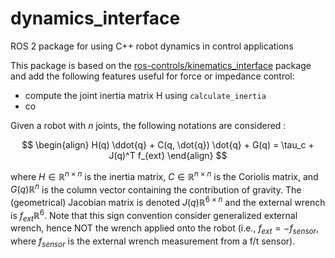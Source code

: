 # dynamics_interface
ROS 2 package for using C++ robot dynamics in control applications

This package is based on the [ros-controls/kinematics_interface](https://github.com/ros-controls/kinematics_interface) package and add the following features useful for force or impedance control:
- compute the joint inertia matrix H using `calculate_inertia`
- co

Given a robot with $n$ joints, the following notations are considered :

$$
\begin{align}
  H(q) \ddot{q} + C(q, \dot{q}) \dot{q} + G(q) = \tau_c + J(q)^T f_{ext}
\end{align}
$$

where $H \in \mathbb{R}^{n \times n}$ is the inertia matrix, $C \in \mathbb{R}^{n \times n}$ is the Coriolis matrix, and $G(q) \mathbb{R}^{n}$ is the column vector containing the contribution of gravity.
The (geometrical) Jacobian matrix is denoted $J(q) \mathbb{R}^{6 \times n}$ and the external wrench is $f_{ext} \mathbb{R}^{6}$.
Note that this sign convention consider generalized external wrench, hence NOT the wrench applied onto the robot (i.e., $f_{ext} = - f_{sensor}$, where $f_{sensor}$ is the external wrench measurement from a f/t sensor).